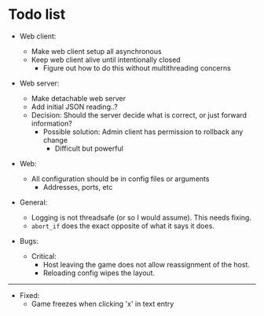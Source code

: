 # Todo list

- Web client:
    - Make web client setup all asynchronous
    - Keep web client alive until intentionally closed
        - Figure out how to do this without multithreading concerns
- Web server:
    - Make detachable web server
    - Add initial JSON reading..?
    - Decision: Should the server decide what is correct, or just forward information?
        - Possible solution: Admin client has permission to rollback any change
            - Difficult but powerful
- Web:
    - All configuration should be in config files or arguments
        - Addresses, ports, etc

- General:
    - Logging is not threadsafe (or so I would assume). This needs fixing.
    - `abort_if` does the exact opposite of what it says it does.

- Bugs:
    - Critical:
        - Host leaving the game does not allow reassignment of the host.
        - Reloading config wipes the layout.

---

- Fixed:
    - Game freezes when clicking 'x' in text entry

